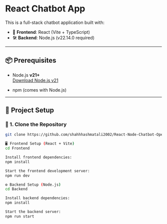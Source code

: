 # React Chatbot App

This is a full-stack chatbot application built with:

- 💬 **Frontend**: React (Vite + TypeScript)
- 🛠 **Backend**: Node.js (v22.14.0 required)

---

## 📦 Prerequisites

- Node.js **v21+**  
  [Download Node.js v21](https://nodejs.org/en/download/current/)

- npm (comes with Node.js)

---

## 🧾 Project Setup

### 🔹 1. Clone the Repository

```bash
git clone https://github.com/shahhhashmatali2002/React-Node-Chatbot-OpenAI.git

🖥 Frontend Setup (React + Vite)
cd Frontend

Install frontend dependencies:
npm install

Start the frontend development server:
npm run dev

⚙️ Backend Setup (Node.js)
cd Backend

Install backend dependencies:
npm install

Start the backend server:
npm run start




